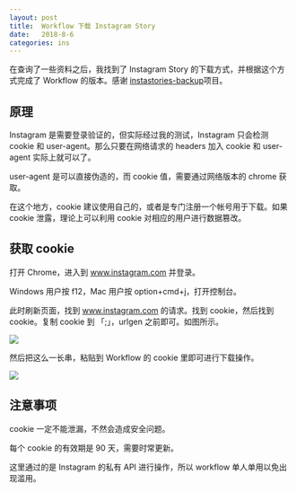 ```yaml
---
layout: post
title:  Workflow 下载 Instagram Story
date:   2018-8-6
categories: ins
---
```


在查询了一些资料之后，我找到了 Instagram Story 的下载方式，并根据这个方式完成了 Workflow 的版本。感谢 [instastories-backup](https://github.com/tensojka/instastories-backup)项目。

## 原理

Instagram 是需要登录验证的，但实际经过我的测试，Instagram 只会检测 cookie 和 user-agent。那么只要在网络请求的 headers 加入 cookie 和 user-agent 实际上就可以了。

user-agent 是可以直接伪造的，而 cookie 值，需要通过网络版本的 chrome 获取。

在这个地方，cookie 建议使用自己的，或者是专门注册一个帐号用于下载。如果 cookie 泄露，理论上可以利用 cookie 对相应的用户进行数据篡改。

## 获取 cookie

打开 Chrome，进入到 www.instagram.com 并登录。

Windows 用户按 f12，Mac 用户按 option+cmd+j，打开控制台。

此时刷新页面，找到 www.instagram.com 的请求。找到 cookie，然后找到 cookie。复制 cookie 到 「;」，urlgen 之前即可。如图所示。

![](http://walkginkgo.com/images/ins/ins0.png)

然后把这么一长串，粘贴到 Workflow 的 cookie 里即可进行下载操作。

![](http://walkginkgo.com/images/ins/ins1.png)

## 注意事项

cookie 一定不能泄漏，不然会造成安全问题。

每个 cookie 的有效期是 90 天，需要时常更新。

这里通过的是 Instagram 的私有 API 进行操作，所以 workflow 单人单用以免出现滥用。